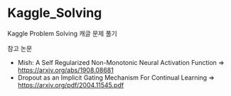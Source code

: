 # Kaggle_Solving
Kaggle Problem Solving
캐글 문제 풀기 

참고 논문 
  - Mish: A Self Regularized Non-Monotonic Neural Activation Function => https://arxiv.org/abs/1908.08681
  - Dropout as an Implicit Gating Mechanism For Continual Learning => https://arxiv.org/pdf/2004.11545.pdf
